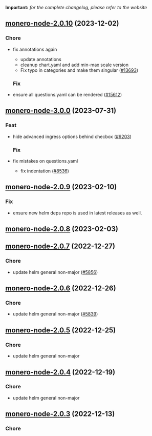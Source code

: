 **Important:**
*for the complete changelog, please refer to the website*




## [monero-node-2.0.10](https://github.com/truecharts/charts/compare/monero-node-3.0.0...monero-node-2.0.10) (2023-12-02)

### Chore

- fix annotations again
  - update annotations
  - cleanup chart.yaml and add min-max scale version
  - Fix typo in categories and make them singular ([#13693](https://github.com/truecharts/charts/issues/13693))
  
  ### Fix

- ensure all questions.yaml can be rendered ([#15612](https://github.com/truecharts/charts/issues/15612))
  
  











## [monero-node-3.0.0](https://github.com/truecharts/charts/compare/monero-node-2.0.9...monero-node-3.0.0) (2023-07-31)

### Feat

- hide advanced ingress options behind checbox ([#9203](https://github.com/truecharts/charts/issues/9203))
  
  ### Fix

- fix mistakes on questions.yaml
  - fix indentation ([#8536](https://github.com/truecharts/charts/issues/8536))
  
  


## [monero-node-2.0.9](https://github.com/truecharts/charts/compare/monero-node-2.0.8...monero-node-2.0.9) (2023-02-10)

### Fix

- ensure new helm deps repo is used in latest releases as well.
  
  


## [monero-node-2.0.8](https://github.com/truecharts/charts/compare/monero-node-2.0.7...monero-node-2.0.8) (2023-02-03)




## [monero-node-2.0.7](https://github.com/truecharts/charts/compare/monero-node-2.0.6...monero-node-2.0.7) (2022-12-27)

### Chore

- update helm general non-major ([#5856](https://github.com/truecharts/charts/issues/5856))
  
  


## [monero-node-2.0.6](https://github.com/truecharts/charts/compare/monero-node-2.0.5...monero-node-2.0.6) (2022-12-26)

### Chore

- update helm general non-major ([#5839](https://github.com/truecharts/charts/issues/5839))
  
  


## [monero-node-2.0.5](https://github.com/truecharts/charts/compare/monero-node-2.0.4...monero-node-2.0.5) (2022-12-25)

### Chore

- update helm general non-major
  
  


## [monero-node-2.0.4](https://github.com/truecharts/charts/compare/monero-node-2.0.3...monero-node-2.0.4) (2022-12-19)

### Chore

- update helm general non-major
  
  


## [monero-node-2.0.3](https://github.com/truecharts/charts/compare/monero-node-2.0.2...monero-node-2.0.3) (2022-12-13)

### Chore

